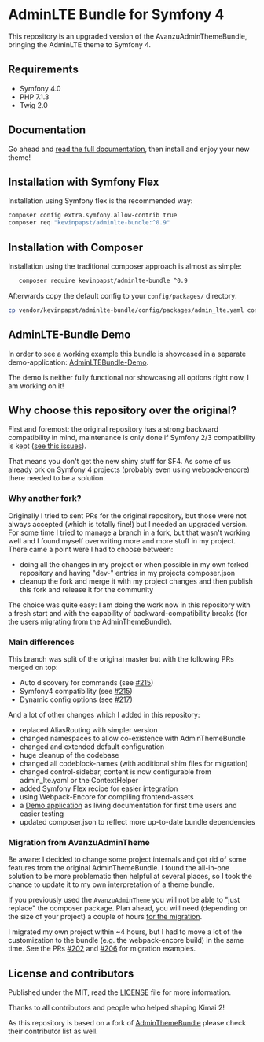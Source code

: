 # AdminLTE Bundle for Symfony 4

This repository is an upgraded version of the AvanzuAdminThemeBundle, bringing the AdminLTE theme to Symfony 4.

## Requirements

- Symfony 4.0
- PHP 7.1.3
- Twig 2.0

## Documentation

Go ahead and [read the full documentation](Resources/docs/), then install and enjoy your new theme!

## Installation with Symfony Flex

Installation using Symfony flex is the recommended way:

```bash
composer config extra.symfony.allow-contrib true
composer req "kevinpapst/adminlte-bundle:^0.9"
```

## Installation with Composer

Installation using the traditional composer approach is almost as simple:

```bash
   composer require kevinpapst/adminlte-bundle ^0.9
```

Afterwards copy the default config to your `config/packages/` directory:

```bash
cp vendor/kevinpapst/adminlte-bundle/config/packages/admin_lte.yaml config/packages/
```

## AdminLTE-Bundle Demo

In order to see a working example this bundle is showcased in a separate demo-application: [AdminLTEBundle-Demo](https://github.com/kevinpapst/AdminLTEBundle-Demo).

The demo is neither fully functional nor showcasing all options right now, I am working on it!

## Why choose this repository over the original?

First and foremost: the original repository has a strong backward compatibility in mind, maintenance is only done if Symfony 2/3 compatibility is kept ([see this issues](https://github.com/avanzu/AdminThemeBundle/pull/216)).

That means you don't get the new shiny stuff for SF4. As some of us already ork on Symfony 4 projects (probably even using webpack-encore) there needed to be a solution. 

### Why another fork?
 
Originally I tried to sent PRs for the original repository, but those were not always accepted (which is totally fine!) but I needed an upgraded version.
For some time I tried to manage a branch in a fork, but that wasn't working well and I found myself overwriting more and more stuff in my project.  
There came a point were I had to choose between:
- doing all the changes in my project or when possible in my own forked repository and having "dev-" entries in my projects composer.json
- cleanup the fork and merge it with my project changes and then publish this fork and release it for the community

The choice was quite easy: I am doing the work now in this repository with a fresh start and with the capability of backward-compatibility breaks (for the users migrating from the AdminThemeBundle).

### Main differences

This branch was split of the original master but with the following PRs merged on top:

- Auto discovery for commands (see [#215](https://github.com/avanzu/AdminThemeBundle/pull/215))
- Symfony4 compatibility (see [#215](https://github.com/avanzu/AdminThemeBundle/pull/216))
- Dynamic config options (see [#217](https://github.com/avanzu/AdminThemeBundle/pull/217))

And a lot of other changes which I added in this repository: 

- replaced AliasRouting with simpler version
- changed namespaces to allow co-existence with AdminThemeBundle
- changed and extended default configuration
- huge cleanup of the codebase
- changed all codeblock-names (with additional shim files for migration)   
- changed control-sidebar, content is now configurable from admin_lte.yaml or the ContextHelper
- added Symfony Flex recipe for easier integration
- using Webpack-Encore for compiling frontend-assets
- a [Demo application](https://github.com/kevinpapst/AdminLTEBundle-Demo) as living documentation for first time users and easier testing
- updated composer.json to reflect more up-to-date bundle dependencies

### Migration from AvanzuAdminTheme

Be aware: I decided to change some project internals and got rid of some features from the original AdminThemeBundle.
I found the all-in-one solution to be more problematic then helpful at several places, so I took the chance to update it to my own interpretation of a theme bundle.

If you previously used the `AvanzuAdminTheme` you will not be able to "just replace" the composer package. 
Plan ahead, you will need (depending on the size of your project) a couple of hours [for the migration](Resources/docs/migration_guide.md).

I migrated my own project within ~4 hours, but I had to move a lot of the customization to the bundle (e.g. the webpack-encore build) in the same time. 
See the PRs [#202](https://github.com/kevinpapst/kimai2/pull/202/files) and [#206](https://github.com/kevinpapst/kimai2/pull/206/files) for migration examples. 

## License and contributors

Published under the MIT, read the [LICENSE](LICENSE) file for more information.

Thanks to all contributors and people who helped shaping Kimai 2!

As this repository is based on a fork of [AdminThemeBundle](https://github.com/avanzu/AdminThemeBundle) please check their contributor list as well.
